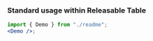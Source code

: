 ### Standard usage within Releasable Table

```jsx harmony
import { Demo } from "./readme";
<Demo />;
```
